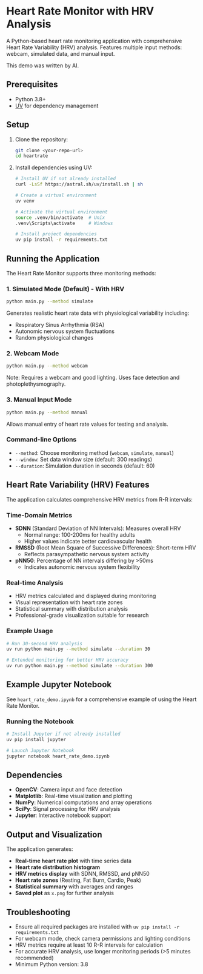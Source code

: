 # Heart Rate Monitor with HRV Analysis

A Python-based heart rate monitoring application with comprehensive Heart Rate Variability (HRV) analysis. Features multiple input methods: webcam, simulated data, and manual input.

This demo was written by AI.

## Prerequisites

- Python 3.8+
- [UV](https://docs.astral.sh/uv/) for dependency management

## Setup

1. Clone the repository:

   ```bash
   git clone <your-repo-url>
   cd heartrate
   ```

2. Install dependencies using UV:

   ```bash
   # Install UV if not already installed
   curl -LsSf https://astral.sh/uv/install.sh | sh

   # Create a virtual environment
   uv venv

   # Activate the virtual environment
   source .venv/bin/activate  # Unix
   .venv\Scripts\activate     # Windows

   # Install project dependencies
   uv pip install -r requirements.txt
   ```

## Running the Application

The Heart Rate Monitor supports three monitoring methods:

### 1. Simulated Mode (Default) - With HRV

```bash
python main.py --method simulate
```

Generates realistic heart rate data with physiological variability including:

- Respiratory Sinus Arrhythmia (RSA)
- Autonomic nervous system fluctuations
- Random physiological changes

### 2. Webcam Mode

```bash
python main.py --method webcam
```

Note: Requires a webcam and good lighting. Uses face detection and photoplethysmography.

### 3. Manual Input Mode

```bash
python main.py --method manual
```

Allows manual entry of heart rate values for testing and analysis.

### Command-line Options

- `--method`: Choose monitoring method (`webcam`, `simulate`, `manual`)
- `--window`: Set data window size (default: 300 readings)
- `--duration`: Simulation duration in seconds (default: 60)

## Heart Rate Variability (HRV) Features

The application calculates comprehensive HRV metrics from R-R intervals:

### Time-Domain Metrics

- **SDNN** (Standard Deviation of NN Intervals): Measures overall HRV
  - Normal range: 100-200ms for healthy adults
  - Higher values indicate better cardiovascular health
- **RMSSD** (Root Mean Square of Successive Differences): Short-term HRV
  - Reflects parasympathetic nervous system activity
- **pNN50**: Percentage of NN intervals differing by >50ms
  - Indicates autonomic nervous system flexibility

### Real-time Analysis

- HRV metrics calculated and displayed during monitoring
- Visual representation with heart rate zones
- Statistical summary with distribution analysis
- Professional-grade visualization suitable for research

### Example Usage

```bash
# Run 30-second HRV analysis
uv run python main.py --method simulate --duration 30

# Extended monitoring for better HRV accuracy
uv run python main.py --method simulate --duration 300
```

## Example Jupyter Notebook

See `heart_rate_demo.ipynb` for a comprehensive example of using the Heart Rate Monitor.

### Running the Notebook

```bash
# Install Jupyter if not already installed
uv pip install jupyter

# Launch Jupyter Notebook
jupyter notebook heart_rate_demo.ipynb
```

## Dependencies

- **OpenCV**: Camera input and face detection
- **Matplotlib**: Real-time visualization and plotting
- **NumPy**: Numerical computations and array operations
- **SciPy**: Signal processing for HRV analysis
- **Jupyter**: Interactive notebook support

## Output and Visualization

The application generates:

- **Real-time heart rate plot** with time series data
- **Heart rate distribution histogram**
- **HRV metrics display** with SDNN, RMSSD, and pNN50
- **Heart rate zones** (Resting, Fat Burn, Cardio, Peak)
- **Statistical summary** with averages and ranges
- **Saved plot** as `x.png` for further analysis

## Troubleshooting

- Ensure all required packages are installed with `uv pip install -r requirements.txt`
- For webcam mode, check camera permissions and lighting conditions
- HRV metrics require at least 10 R-R intervals for calculation
- For accurate HRV analysis, use longer monitoring periods (>5 minutes recommended)
- Minimum Python version: 3.8
